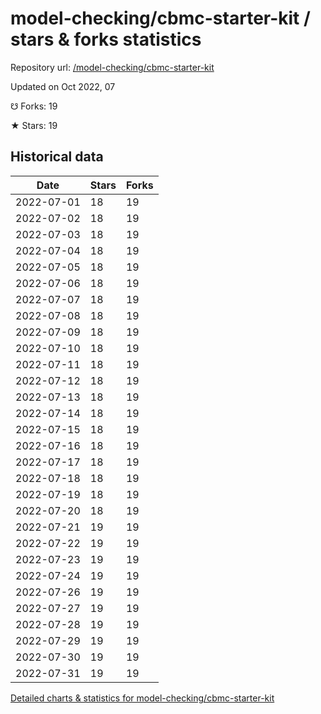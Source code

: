 # model-checking/cbmc-starter-kit / stars & forks statistics

Repository url: [/model-checking/cbmc-starter-kit](https://github.com/model-checking/cbmc-starter-kit)

Updated on Oct 2022, 07

☋ Forks: 19

★ Stars: 19

## Historical data
| Date | Stars | Forks |
|------|-------|-------|
| 2022-07-01 | 18 | 19 | 
| 2022-07-02 | 18 | 19 | 
| 2022-07-03 | 18 | 19 | 
| 2022-07-04 | 18 | 19 | 
| 2022-07-05 | 18 | 19 | 
| 2022-07-06 | 18 | 19 | 
| 2022-07-07 | 18 | 19 | 
| 2022-07-08 | 18 | 19 | 
| 2022-07-09 | 18 | 19 | 
| 2022-07-10 | 18 | 19 | 
| 2022-07-11 | 18 | 19 | 
| 2022-07-12 | 18 | 19 | 
| 2022-07-13 | 18 | 19 | 
| 2022-07-14 | 18 | 19 | 
| 2022-07-15 | 18 | 19 | 
| 2022-07-16 | 18 | 19 | 
| 2022-07-17 | 18 | 19 | 
| 2022-07-18 | 18 | 19 | 
| 2022-07-19 | 18 | 19 | 
| 2022-07-20 | 18 | 19 | 
| 2022-07-21 | 19 | 19 | 
| 2022-07-22 | 19 | 19 | 
| 2022-07-23 | 19 | 19 | 
| 2022-07-24 | 19 | 19 | 
| 2022-07-26 | 19 | 19 | 
| 2022-07-27 | 19 | 19 | 
| 2022-07-28 | 19 | 19 | 
| 2022-07-29 | 19 | 19 | 
| 2022-07-30 | 19 | 19 | 
| 2022-07-31 | 19 | 19 | 


[Detailed charts & statistics for model-checking/cbmc-starter-kit](https://reviewgithub.com/rep/model-checking/cbmc-starter-kit)
